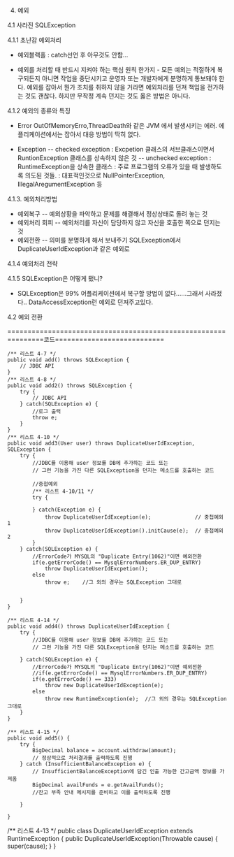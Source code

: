 4. 예외 

4.1 사라진 SQLException

4.1.1 초난감 예외처리
- 예외블랙홀
:  catch선언 후 아무것도 안함...
* 예외를 처리할 때 반드시 지켜야 하는 핵심 원칙 한가지 - 모든 예외는 적절하게 복구되든지 아니면 작업을 중단시키고 운영자 또는 개발자에게 분명하게 통보돼야 한다.
예외를 잡아서 뭔가 조치를 취하지 않을 거라면 예외처리를 던져 책임을 전가하는 것도 괜찮다.
하지만 무작정 계속 던지는 것도 옳은 방법은 아니다.

4.1.2 예외의 종류와 특징

- Error
OutOfMemoryErro,ThreadDeath와 같은 JVM 에서 발생시키는 에러. 에플리케이션에서는 잡아서 대응 방법이 딱히 없다.

- Exception 
-- checked exception
: Excpetion 클래스의 서브클래스이면서 RuntionException 클래스를 상속하지 않은 것
-- unchecked exception
: RuntimeException을 상속한 클래스
: 주로 프로그램의 오류가 있을 때 발생하도록 의도된 것들.
: 대표적인것으로  NullPointerException, IllegalAregumentException 등 

4.1.3. 예외처리방법
- 예외복구
-- 예외상황을 파악하고 문제를 해결해서 정상상태로 돌려 놓는 것
- 예외처리 회피
-- 예외처리를 자신이 담당하지 않고 자신을 호출한 쪽으로 던지는 것
- 예외전환
-- 의미를 분명하게 해서 보내주기 SQLException에서 DuplicateUserIdException과 같은 예외로

4.1.4 예외처리 전략

4.1.5 SQLException은 어떻게 됐니?
- SQLException은 99% 어플리케이션에서 복구할 방법이 없다......그래서 사라졌다.. DataAccessException런 예외로 던져주고있다.

4.2 예외 전환



===============================================================코드===========================

	/** 리스트 4-7 */
	public void add() throws SQLException {
		// JDBC API
	}
	/** 리스트 4-8 */
	public void add2() throws SQLException {
		try {
			// JDBC API
		} catch(SQLException e) {
			//로그 출럭
			throw e;
		}
	}
	/** 리스트 4-10 */
	public void add3(User user) throws DuplicateUserIdException, SQLException {
		try {
			//JDBC를 이용해 user 정보를 DB에 추가하는 코드 또는
			// 그런 기능을 가진 다른 SQLException을 던지는 메소드를 호출하는 코드
			
			//중첩예외
			/** 리스트 4-10/11 */
			try {
				
			} catch(Exception e) {
				throw DuplicateUserIdException(e);				// 중첩예외 1
				throw DuplicateUserIdException().initCause(e);	// 중첩예외 2
			}
		} catch(SQLException e) {
			//ErrorCode가 MYSQL의 "Duplicate Entry(1062)"이면 예외전환
			if(e.getErrorCode() == MysqlErrorNumbers.ER_DUP_ENTRY)
				throw DuplicateUserIdExcpetion();
			else
				throw e;	//그 외의 경우는 SQLException 그대로
			
				
		}
	}
	
	/** 리스트 4-14 */
	public void add4() throws DuplicateUserIdException {
		try {
			//JDBC를 이용해 user 정보를 DB에 추가하는 코드 또는
			// 그런 기능을 가진 다른 SQLException을 던지는 메소드를 호출하는 코드
			
		} catch(SQLException e) {
			//ErrorCode가 MYSQL의 "Duplicate Entry(1062)"이면 예외전환
			//if(e.getErrorCode() == MysqlErrorNumbers.ER_DUP_ENTRY)
			if(e.getErrorCode() == 333)
				throw new DuplicateUserIdException(e);
			else
				throw new RuntimeException(e);	//그 외의 경우는 SQLException 그대로
		}
	}
	
	/** 리스트 4-15 */
	public void add5() {
		try {
			BigDecimal balance = account.withdraw(amount);
			// 정상적으로 처리결과를 출력하도록 진행
		} catch (InsufficientBalanceException e) {
			// InsufficientBalanceException에 담긴 인출 가능한 간고금액 정보를 가져옴
			BigDecimal availFunds = e.getAvailFunds();
			//잔고 부족 안내 메시지를 준비하고 이를 출력하도록 진행

		}
		
	}
  
  /**  리스트 4-13 */
public class DuplicateUserIdException extends RuntimeException {
	public DuplicateUserIdException(Throwable cause) {
		super(cause);
	}
}
